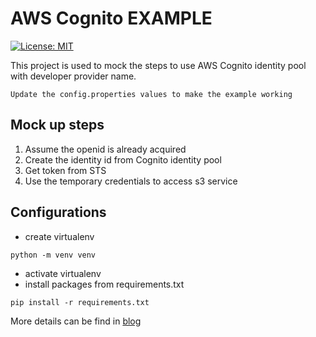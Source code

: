 # AWS Cognito EXAMPLE

[![License: MIT](https://img.shields.io/badge/License-MIT-yellow.svg)](https://opensource.org/licenses/MIT)

This project is used to mock the steps to use AWS Cognito identity pool with developer provider name.

`Update the config.properties values to make the example working`

## Mock up steps
1. Assume the openid is already acquired
2. Create the identity id from Cognito identity pool
3. Get token from STS
4. Use the temporary credentials to access s3 service

## Configurations

- create virtualenv

```shell script
python -m venv venv
```

- activate virtualenv
- install packages from requirements.txt

```shell script
pip install -r requirements.txt
```

More details can be find in [blog](https://www.yuque.com/wayneshen/aws/ohgn7x)